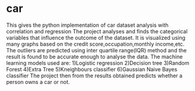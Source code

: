 # car
This gives the python implementation of car dataset analysis with correlation and regression
The project analyses and finds the categorical variables that influence the outcome of the dataset.
It is visualized using many graphs based on the credit score,occupation,monthly income,etc.
The outliers are predicted using inter quartile range(IQR) method and the result is found to be accurate enough to analyse the data.
The machine learning models used are:
1)Logistic regression
2)Decision tree
3)Random Forest
4)Extra Tree
5)Kneighbours classifier
6)Gaussian Naive Bayes classifier
The project then from the results obtained predicts whether a person owns a car or not.
